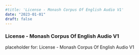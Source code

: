 ```yaml
---
#title: 'License - Monash Corpus Of English Audio V1'
date: "2023-01-01"
draft: false
---
```


### License - Monash Corpus Of English Audio V1

placeholder for: License - Monash Corpus Of English Audio V1